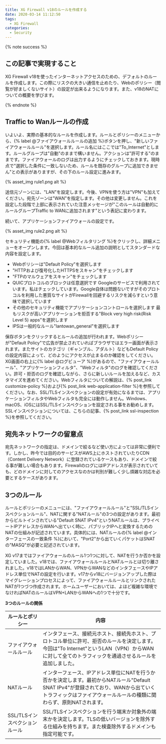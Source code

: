```yaml
---
title: XG Firewall v18のルールを作成する
date: 2020-03-14 11:12:50
tags:
  - XG Firewall
categories:
  - Security
---
```


{% note success  %}

## この記事で実現すること

XG Firewall v18を使ったインターネットアクセスのための、デフォルトのルールを作成します。この際にリスクの大きい通信を止めたり、Webのポリシー（閲覧が好ましくないサイト）の設定が出来るようになります。また、v18のNATについての概要を学びます。

{% endnote %}
<!-- more -->

## Traffic to Wanルールの作成

いよいよ、実際の基本的なルールを作成します。ルールとポリシーのメニューから、{% label @ファイアウォールルールの追加 %}ボタンを押し、"新しいファイアウォールルール"を選択します。ルール名にはここでは"To_Internet"とします。ルールグループは"自動"のままで構いません。アクションは"許可する"のままです。ファイアウォールのログは出力するようにチェックしておきます。現時点で"選択した条件に一致しないため、ルールを既存のグループに追加できません"との表示がありますが、その下のルール設定に進みます。

{% asset_img rule1.png alt %}

 送信元ゾーンには、"LAN"を設定します。今後、VPNを使う方は"VPN"も加えてください。宛先ゾーンは"WAN"を指定します。その他は変更しません。これを設定した段階で上部に表示されていた注意メッセージが"このルールは自動的にルールグループTraffic to WANに追加されます"という表記に変わります。
 
 続いて、アプリケーションファイアウォールの設定です。

{% asset_img rule2.png alt %}

セキュリティ機能の{% label @Webフィルタリング %}をクリックし、詳細メニューをオープンします。今回は基本的なルール追加の説明としてスタンダードな内容を設定します。

- Webポリシーは"Default Policy"を選択します
- "HTTPおよび復号化したHTTPSをスキャン"をチェックします
- "FTPのマルウェアをスキャン"をチェックします
- QUICプロトコルのブロックは任意選択です
 Googleのサービスで利用されています。私はチェックしています。Google自体は問題ないですがそのプロトコルを利用した悪質なサイトがFirewallを回避するリスクを減らすという意味で選択しています
- その他のセキュリティ機能でアプリケーションコントロールを選択します
 最もリスクが高いアプリケーションを拒否する"Block very high risk(Risk Level 5) apps"を選択します
- IPSは一般的なルール"lantowan_general"を選択します

保存ボタンをクリックするとルールの追加が行われます。Webポリシーが"Default Policy"で広告が禁止されていればブラウザではエラー画面が表示されます。またサイトのカテゴリ（ギャンブル、アダルト）などもDefault Policyの設定内容によって、どのようにアクセスが止まるのか確認をしてください。XG画面の右上に{% label @ログビューア %}があるので、"ファイアウォールルール"、"アプリケーションフィルタ"、"Webフィルタ"のログを確認してください。許可・拒否のログを確認しながら、さらに新しいルールを加えるなど、カスタマイズを進めてください。Webフィルタについての解説は、{% post_link customize-policy %}および{% post_link web-application-filter %}を参照してください。なお、SSL/TLSインスペクションの設定が有効になるまでは、アプリケーションフィルタやWebフィルタも完全には動作しません。Windows、macOS、iOSにはSSL/TLSインスペクションを設定される事をお勧めします。SSLインスペクションについては、こちらの記事、{% post_link ssl-inspection %}を参照してください。

## 宛先ネットワークの留意点

宛先ネットワークの指定は、ドメインで絞るなど使い方によっては非常に便利です。しかし、昨今では目的のサービスがAWS上にホストされていたりCDN（Content Delivery Network）に登録されているケースもあり、ドメインで絞る事が難しい場合もあります。FirewallのログにはIPアドレスが表示されていても、どのドメインに対してのアクセスなのかは判別が難しく少し煩雑な対応を必要とするケースがあります。

## 3つのルール

ルールとポリシーのメニューには、"ファイアウォールルール"と"SSL/TLSインスペクションルール"、NATに関する"NATルール"の3つの設定があります。最初からビルトインされている"Default SNAT IPv4"というNATルールは、プライベートIPアドレスからWANへ出ていく時に、パブリックIPへと変換するためのNATの仕組みが記述されています。具体的には、NATルールの{% label @インターフェースの一致条件 %}において、"Port2"から出ていくパケットはSNATの"MASQ"が必要と記述されています。

XG v17まではファイアウォールのルール1つ1つに対して、NATを行うか否かを設定していました。v18では、ファイアウォールルールとNATルールとは切り離されました。v18ではLANからWAN、VPNからWANなどのインタフェースやIPアドレス単位でNATの設定を行います。v17からv18にバージョンアップした際はマイグレーションプロセスによって、ファイアウォールルールとリンクされたNATが1つづつ作成されます。ホームユーザーにおいては、よほど複雑な環境でなければNATのルールはVPN+LANからWANへの1つで十分です。

**3つのルールの関係**

| ルールとポリシー              | 内容                                                                                                                                                                                                        |
| ----------------------------- | ----------------------------------------------------------------------------------------------------------------------------------------------------------------------------------------------------------- |
| ファイアウォールルール        | インタフェース、接続元ホスト、接続先ホスト、プロトコル単位に許可、拒否のルールを決定します。今回は"To Internet"というLAN（VPN）からWANに対して全てのトラフィックを通過させるルールを追加しました。          |
| NATルール                     | インターフェース、IPアドレス単位にNATを行うか否かを決定します。最初からNATルール"Default SNAT IPv4"が登録されており、WANから出ていくトラフィックはファイアウォールルールの種類に関わらず、原則NATされます。 |
| SSL/TLSインスペクションルール | SSL/TLSインスペクションを行う端末か対象外の端末かを決定します。TLSの低いバージョンを除外する仕組みを持ちます。また検査除外するドメインも指定可能です。                                                      |
